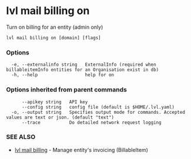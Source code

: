 # lvl mail billing on

Turn on billing for an entity (admin only)

```
lvl mail billing on [domain] [flags]
```

### Options

```
  -e, --externalinfo string   ExternalInfo (required when billableitemInfo entities for an Organisation exist in db)
  -h, --help                  help for on
```

### Options inherited from parent commands

```
      --apikey string   API key
      --config string   config file (default is $HOME/.lvl.yaml)
  -o, --output string   Specifies output mode for commands. Accepted values are text or json. (default "text")
      --trace           Do detailed network request logging
```

### SEE ALSO

* [lvl mail billing](lvl_mail_billing.md)	 - Manage entity's invoicing (BillableItem)

